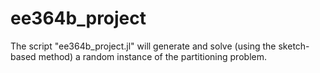 # ee364b_project
The script "ee364b_project.jl" will generate and solve (using the sketch-based method) a random instance of the partitioning problem.
